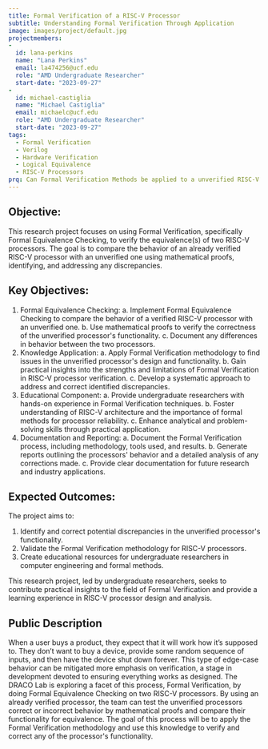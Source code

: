 ```yaml
---
title: Formal Verification of a RISC-V Processor
subtitle: Understanding Formal Verification Through Application
image: images/project/default.jpg
projectmembers:
-
  id: lana-perkins
  name: "Lana Perkins"
  email: la474256@ucf.edu
  role: "AMD Undergraduate Researcher"
  start-date: "2023-09-27"
-
  id: michael-castiglia
  name: "Michael Castiglia"
  email: michaelc@ucf.edu
  role: "AMD Undergraduate Researcher"
  start-date: "2023-09-27"
tags: 
  - Formal Verification
  - Verilog
  - Hardware Verification
  - Logical Equivalence
  - RISC-V Processors
prq: Can Formal Verification Methods be applied to a unverified RISC-V processor to confirm its logical equivalence to one that is verified?
---
```



<h2> Objective: </h2>
<!-- excerpt start -->
This research project focuses on using Formal Verification, specifically Formal Equivalence Checking, to verify the equivalence(s) of two RISC-V processors. The goal is to compare the behavior of an already verified RISC-V processor with an unverified one using mathematical proofs, identifying, and addressing any discrepancies.
<!-- excerpt end -->

<h2> Key Objectives: </h2>

1.	Formal Equivalence Checking:
  a.	Implement Formal Equivalence Checking to compare the behavior of a verified RISC-V processor with an unverified one.
  b.	Use mathematical proofs to verify the correctness of the unverified processor's functionality.
  c.	Document any differences in behavior between the two processors.
2.	Knowledge Application:
  a.	Apply Formal Verification methodology to find issues in the unverified processor's design and functionality.
  b.	Gain practical insights into the strengths and limitations of Formal Verification in RISC-V processor verification.
  c.	Develop a systematic approach to address and correct identified discrepancies.
3.	Educational Component:
  a.	Provide undergraduate researchers with hands-on experience in Formal Verification techniques.
  b.	Foster understanding of RISC-V architecture and the importance of formal methods for processor reliability. 
  c.	Enhance analytical and problem-solving skills through practical application.
4.	Documentation and Reporting:
  a.	Document the Formal Verification process, including methodology, tools used, and results.
  b.	Generate reports outlining the processors' behavior and a detailed analysis of any corrections made.
  c.	Provide clear documentation for future research and industry applications.

<h2> Expected Outcomes: </h2>

The project aims to:
1.	Identify and correct potential discrepancies in the unverified processor's functionality.
2.	Validate the Formal Verification methodology for RISC-V processors.
3.	Create educational resources for undergraduate researchers in computer engineering and formal methods.

This research project, led by undergraduate researchers, seeks to contribute practical insights to the field of Formal Verification and provide a learning experience in RISC-V processor design and analysis.


<h2> Public Description </h2>


When a user buys a product, they expect that it will work how it’s supposed to. They don’t want to buy a device, provide some random sequence of inputs, and then have the device shut down forever. This type of edge-case behavior can be mitigated more emphasis on verification, a stage in development devoted to ensuring everything works as designed. The DRACO Lab is exploring a facet of this process, Formal Verification, by doing Formal Equivalence Checking on two RISC-V processors. By using an already verified processor, the team can test the unverified processors correct or incorrect behavior by mathematical proofs and compare their functionality for equivalence. The goal of this process will be to apply the Formal Verification methodology and use this knowledge to verify and correct any of the processor's functionality.